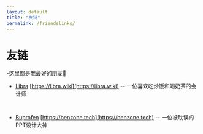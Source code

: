 ```yaml
---
layout: default
title: "友链"
permalink: /friendslinks/
---
```


# 友链

-这里都是我最好的朋友🥰

- [Libra](https://libra.wiki) [https://libra.wiki](https://libra.wiki)
-- 一位喜欢吃炒饭和喝奶茶的会计师

`    ` 

- [Buprofen](https://benzone.tech) [https://benzone.tech](https://benzone.tech)
-- 一位被耽误的PPT设计大神 
